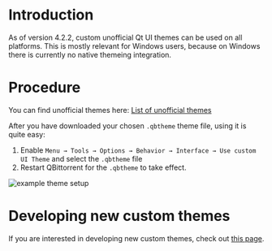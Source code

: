 # Introduction

As of version 4.2.2, custom unofficial Qt UI themes can be used on all platforms. This is mostly relevant for Windows users, because on Windows there is currently no native themeing integration.

# Procedure

You can find unofficial themes here: [List of unofficial themes](https://github.com/qbittorrent/qBittorrent/wiki/List-of-known-qBittorrent-themes)

After you have downloaded your chosen `.qbtheme` theme file, using it is quite easy:

1. Enable `Menu → Tools → Options → Behavior → Interface → Use custom UI Theme` and select the `.qbtheme` file
2. Restart QBittorrent for the `.qbtheme` to take effect.

![example theme setup](https://user-images.githubusercontent.com/36061843/77887653-cef5f680-721f-11ea-88ab-d7b33c190f9b.png)

# Developing new custom themes

If you are interested in developing new custom themes, check out [this page](https://github.com/qbittorrent/qBittorrent/wiki/Create-custom-themes-for-qBittorrent).